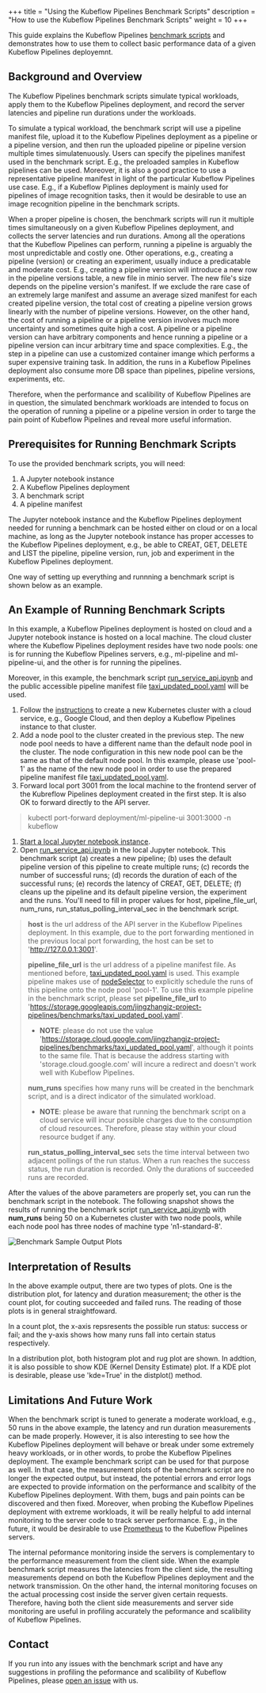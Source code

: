 +++
title = "Using the Kubeflow Pipelines Benchmark Scripts"
description = "How to use the Kubeflow Pipelines Benchmark Scripts"
weight = 10
+++

This guide explains the Kubeflow Pipelines [benchmark scripts](https://github.com/kubeflow/pipelines/tree/master/tools/benchmarks)
and demonstrates how to use them to collect basic performance data of a given
Kubeflow Pipelines deployemnt.

## Background and Overview

The Kubeflow Pipelines benchmark scripts simulate typical workloads, apply them
to the Kubeflow Pipelines deployment, and record the server latencies and
pipeline run durations under the workloads.

To simulate a typical workload, the benchmark script will use a pipeline
manifest file, upload it to the Kubeflow Pipelines deployment as a pipeline or
a pipeline version, and then run the uploaded pipeline or pipeline version
multiple times simulatenuously. Users can specify the pipelines manifest used in
the benchmark script. E.g., the preloaded samples in Kubeflow pipelines can be
used. Moreover, it is also a good practice to use a representative pipeline
manifest in light of the particular Kubeflow Pipelines use case. E.g., if a
Kubeflow Piplines deployment is mainly used for pipelines of image recognition
tasks, then it would be desirable to use an image recognition pipeline in the
benchmark scripts.

When a proper pipeline is chosen, the benchmark scripts will run it multiple
times simultaneously on a given Kubeflow Pipelines deployment, and collects the
server latencies and run durations. Among all the operations that the Kubeflow
Pipelines can perform, running a pipeline is arguably the most unpredictable and
costly one. Other operations, e.g., creating a pipeline (version) or creating an
experiment, usually induce a predicatable and moderate cost. E.g., creating a
pipeline version will introduce a new row in the pipeline versions table, a new
file in minio server. The new file's size depends on the pipeline version's
manifest. If we exclude the rare case of an extremely large manifest and assume
an average sized manifest for each created pipeline version, the total cost of
creating a pipeline version grows linearly with the number of pipeline versions.
However, on the other hand, the cost of running a pipeline or a pipeline version
involves much more uncertainty and sometimes quite high a cost. A pipeline or a
pipeline version can have arbitrary components and hence running a pipeline or a
pipeline version can incur arbitrary time and space complexities. E.g., the step
in a pipeline can use a customized container imange which performs a super
expensive training task. In addition, the runs in a Kubeflow Pipelines deployment
also consume more DB space than pipelines, pipeline versions, experiments, etc.

Therefore, when the performance and scalibility of Kubeflow Pipelines are in
question, the simulated benchmark workloads are intended to focus on the
operation of running a pipeline or a pipeline version in order to targe the pain
point of Kubeflow Pipelines and reveal more useful information.

## Prerequisites for Running Benchmark Scripts

To use the provided benchmark scripts, you will need:

1. A Jupyter notebook instance
1. A Kubeflow Pipelines deployment
1. A benchmark script
1. A pipeline manifest

The Jupyter notebook instance and the Kubeflow Pipelines deployment needed for
running a benchmark can be hosted either on cloud or on a local machine, as long
as the Jupyter notebook instance has proper accesses to the Kubeflow Pipelines
deployment, e.g., be able to CREAT, GET, DELETE and LIST the pipeline, pipeline
version, run, job and experiment in the Kubeflow Pipelines deployment.

One way of setting up everything and runnning a benchmark script is shown below
as an example.

## An Example of Running Benchmark Scripts

In this example, a Kubeflow Pipelines deployment is hosted on cloud and a
Jupyter notebook instance is hosted on a local machine. The cloud cluster where
the Kubeflow Pipelines deployment resides have two node pools: one is for
running the Kubeflow Pipelines servers, e.g., ml-pipeline and ml-pipeline-ui,
and the other is for running the pipelines.

Moreover, in this example, the benchmark script [run_service_api.ipynb](https://github.com/jingzhang36/pipelines/blob/different_tools/tools/benchmarks/run_service_api.ipynb)
and the public accessible pipeline manifest file [taxi_updated_pool.yaml](https://storage.googleapis.com/jingzhangjz-project-pipelines/benchmarks/taxi_updated_pool.yaml)
will be used.

1. Follow the [instructions](https://www.kubeflow.org/docs/pipelines/installation/standalone-deployment/)
to create a new Kubernetes cluster with a cloud service, e.g., Google Cloud, and
then deploy a Kubeflow Pipelines instance to that cluster.
1. Add a node pool to the cluster created in the previous step. The new node
pool needs to have a different name than the default node pool in the cluster.
The node configuration in this new node pool can be the same as that of the
default node pool. In this example, please use 'pool-1' as the name of the new
node pool in order to use the prepared pipeline manifest file [taxi_updated_pool.yaml](https://storage.googleapis.com/jingzhangjz-project-pipelines/benchmarks/taxi_updated_pool.yaml).
1. Forward local port 3001 from the local machine to the frontend server of the
Kubreflow Pipelines deployment created in the first step. It is also OK to
forward directly to the API server.
> kubectl port-forward deployment/ml-pipeline-ui 3001:3000 -n kubeflow
1. [Start a local Jupyter notebook instance](https://jupyter.org/install.html).
1. Open [run_service_api.ipynb](https://github.com/jingzhang36/pipelines/blob/different_tools/tools/benchmarks/run_service_api.ipynb)
in the local Jupyter notebook. This benchmark script (a) creates a new pipeline;
(b) uses the default pipeline version of this pipeline to create multiple runs;
(c) records the number of successful runs; (d) records the duration of each of
the successful runs; (e) records the latency of CREAT, GET, DELETE; (f) cleans
up the pipeline and its default pipeline version, the experiment and the runs.
You'll need to fill in proper values for host, pipeline_file_url, num_runs,
run_status_polling_interval_sec in the benchmark script.
> **host** is the url address of the API server in the Kubeflow Pipelines
deployment. In this example, due to the port forwarding mentioned in the
previous local port forwarding, the host can be set to 'http://127.0.0.1:3001'.
>
> **pipeline_file_url** is the url address of a pipeline manifest file. As
mentioned before, [taxi_updated_pool.yaml](https://storage.googleapis.com/jingzhangjz-project-pipelines/benchmarks/taxi_updated_pool.yaml)
is used. This example pipeline makes use of [nodeSelector](https://kubernetes.io/docs/concepts/scheduling-eviction/assign-pod-node/#nodeselector)
to explicitly schedule the runs of this pipeline onto the node pool 'pool-1'.
To use this example pipeline in the benchmark script, please set
**pipeline_file_url** to 'https://storage.googleapis.com/jingzhangjz-project-pipelines/benchmarks/taxi_updated_pool.yaml'.
> - **NOTE**: please do not use the value 'https://storage.cloud.google.com/jingzhangjz-project-pipelines/benchmarks/taxi_updated_pool.yaml',
although it points to the same file. That is because the address starting with
'storage.cloud.google.com' will incure a redirect and doesn't work well with
Kubeflow Pipelines.
>
> **num_runs** specifies how many runs will be created in the benchmark script,
and is a direct indicator of the simulated workload.
> - **NOTE**: please be aware that running the benchmark script on a cloud
service will incur possible charges due to the consumption of cloud resources.
Therefore, please stay within your cloud resource budget if any.
>
> **run_status_polling_interval_sec** sets the time interval between two
adjacent pollings of the run status. When a run reaches the success status, the
run duration is recorded. Only the durations of succeeded runs are recorded.

After the values of the above parameters are properly set, you can run the
benchmark script in the notebook. The following snapshot shows the
results of running the benchmark script [run_service_api.ipynb](https://github.com/jingzhang36/pipelines/blob/different_tools/tools/benchmarks/run_service_api.ipynb)
with **num_runs** being 50 on a Kubernetes cluster with two node pools, while
each node pool has three nodes of machine type 'n1-standard-8'.

<img src="/docs/images/benchmark-snapshot-1.png"
alt="Benchmark Sample Output Plots"
class="mt-3 mb-3 border border-info rounded">

## Interpretation of Results

In the above example output, there are two types of plots. One is the
distribution plot, for latency and duration measurement; the other is the count
plot, for couting succeeded and failed runs. The reading of those plots is in
general straightfoward.

In a count plot, the x-axis repsresents the possible run status: success or fail;
and the y-axis shows how many runs fall into certain status respectively.

In a distribution plot, both histogram plot and rug plot are shown. In addtion,
it is also possible to show KDE (Kernel Density Estimate) plot. If a KDE plot is
desirable, please use 'kde=True' in the distplot() method.

## Limitations And Future Work

When the benchmark script is tuned to generate a moderate workload, e.g., 50
runs in the above example, the latency and run duration measurements can be
made properly. However, it is also interesting to see how the Kubeflow Pipelines
deployment will behave or break under some extremely heavy workloads, or in
other words, to probe the Kubeflow Pipelines deployment. The example benchmark
script can be used for that purpose as well. In that case, the measurement plots
of the benchmark script are no longer the expected output, but instead, the
potential errors and error logs are expected to provide information on the
performance and scalibity of the Kubeflow Pipelines deployment. With them, bugs
and pain points can be discovered and then fixed. Moreover, when probing the
Kubeflow Pipelines deployment with extreme workloads, it will be really helpful
to add internal monitoring to the server code to track server performance. E.g.,
in the future, it would be desirable to use [Prometheus](https://prometheus.io/)
to the Kubeflow Pipelines servers.

The internal peformance monitoring inside the servers is complementary to the
performance measurement from the client side. When the example benchmark script
measures the latencies from the client side, the resulting measurements depend
on both the Kubeflow Pipelines deployment and the network transmission. On the
other hand, the internal monitoring focuses on the actual processing cost inside
the server given certain requests. Therefore, having both the client side
measurements and server side monitoring are useful in profiling accurately the
peformance and scalibility of Kubeflow Pipelines.

## Contact

If you run into any issues with the benchmark script and have any suggestions in
profiling the peformance and scalibility of Kubeflow Pipelines, please [open an
issue](https://github.com/kubeflow/pipelines/issues/new) with us.